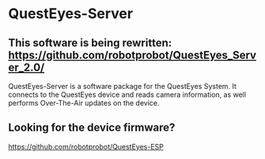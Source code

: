 # QuestEyes-Server
## This software is being rewritten: https://github.com/robotprobot/QuestEyes_Server_2.0/

QuestEyes-Server is a software package for the QuestEyes System. It connects to the QuestEyes device and reads camera information, as well performs Over-The-Air updates on the device.

## Looking for the device firmware?
https://github.com/robotprobot/QuestEyes-ESP
